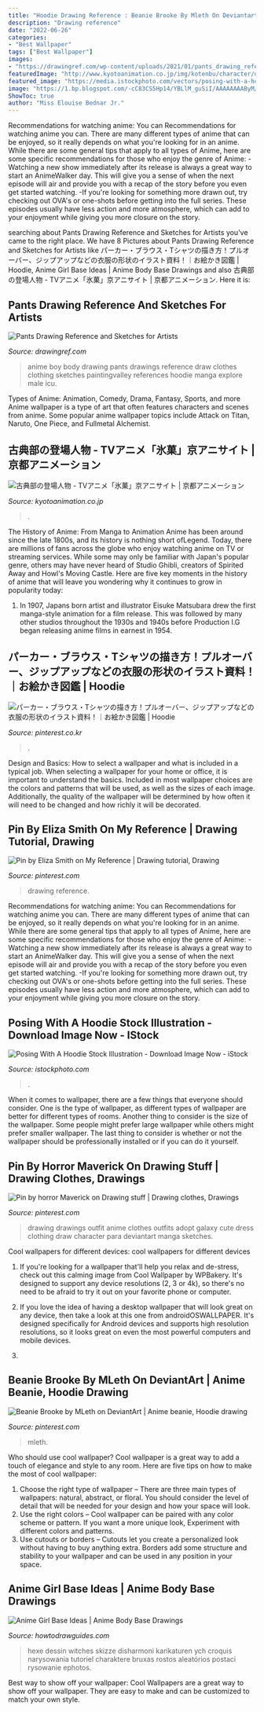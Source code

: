 ```yaml
---
title: "Hoodie Drawing Reference : Beanie Brooke By Mleth On Deviantart"
description: "Drawing reference"
date: "2022-06-26"
categories:
- "Best Wallpaper"
tags: ["Best Wallpaper"]
images:
- "https://drawingref.com/wp-content/uploads/2021/01/pants_drawing_reference11.jpg"
featuredImage: "http://www.kyotoanimation.co.jp/img/kotenbu/character/oreki/06.png"
featured_image: "https://media.istockphoto.com/vectors/posing-with-a-hoodie-vector-id165632791?k=6&amp;m=165632791&amp;s=170667a&amp;w=0&amp;h=TzROEzQxB2zWiDpLEbt3GxTt4d-KEblDL5oRmypWwIs="
image: "https://1.bp.blogspot.com/-cC83CS5Hp14/YBLlM_guSiI/AAAAAAAAByM/y3D7O2tUlgsuER20hg4IDvv19Ib2FXrcgCLcBGAsYHQ/w205-h400/Anime%2Bgirl%2Bbase%2Bwith%2Bhat.jpg"
ShowToc: true
author: "Miss Elouise Bednar Jr."
---
```



Recommendations for watching anime: You can
Recommendations for watching anime you can. There are many different types of anime that can be enjoyed, so it really depends on what you're looking for in an anime. While there are some general tips that apply to all types of Anime, here are some specific recommendations for those who enjoy the genre of Anime: 
-Watching a new show immediately after its release is always a great way to start an AnimeWalker day. This will give you a sense of when the next episode will air and provide you with a recap of the story before you even get started watching. 
-If you're looking for something more drawn out, try checking out OVA's or one-shots before getting into the full series. These episodes usually have less action and more atmosphere, which can add to your enjoyment while giving you more closure on the story.

	

		
searching about Pants Drawing Reference and Sketches for Artists you've came to the right place. We have 8 Pictures about Pants Drawing Reference and Sketches for Artists like パーカー・ブラウス・Tシャツの描き方！プルオーバー、ジップアップなどの衣服の形状のイラスト資料！｜お絵かき図鑑 | Hoodie, Anime Girl Base Ideas | Anime Body Base Drawings and also 古典部の登場人物 - TVアニメ「氷菓」京アニサイト | 京都アニメーション. Here it is:
		
    
## Pants Drawing Reference And Sketches For Artists

<img loading=lazy src="https://drawingref.com/wp-content/uploads/2021/01/pants_drawing_reference11.jpg" onerror="this.onerror=null;this.src='https://tse1.mm.bing.net/th?id=OIP.ALhnWpVYYaEyMWJd4EidgAHaKe&amp;pid=15.1';" alt="Pants Drawing Reference and Sketches for Artists">

_Source: drawingref.com_

>anime boy body drawing pants drawings reference draw clothes clothing sketches paintingvalley references hoodie manga explore male icu. 

	

Types of Anime: Animation, Comedy, Drama, Fantasy, Sports, and more
Anime wallpaper is a type of art that often features characters and scenes from anime. Some popular anime wallpaper topics include Attack on Titan, Naruto, One Piece, and Fullmetal Alchemist.

    
## 古典部の登場人物 - TVアニメ「氷菓」京アニサイト | 京都アニメーション

<img loading=lazy src="http://www.kyotoanimation.co.jp/img/kotenbu/character/oreki/06.png" onerror="this.onerror=null;this.src='https://tse4.mm.bing.net/th?id=OIP.OP5OlGXbrXwUIsd74yTgiwHaO0&amp;pid=15.1';" alt="古典部の登場人物 - TVアニメ「氷菓」京アニサイト | 京都アニメーション">

_Source: kyotoanimation.co.jp_

>. 

	

The History of Anime: From Manga to Animation
Anime has been around since the late 1800s, and its history is nothing short ofLegend. Today, there are millions of fans across the globe who enjoy watching anime on TV or streaming services. While some may only be familiar with Japan's popular genre, others may have never heard of Studio Ghibli, creators of Spirited Away and Howl's Moving Castle. Here are five key moments in the history of anime that will leave you wondering why it continues to grow in popularity today:
1) In 1907, Japans born artist and illustrator Eisuke Matsubara drew the first manga-style animation for a film release. This was followed by many other studios throughout the 1930s and 1940s before Production I.G began releasing anime films in earnest in 1954.

    
## パーカー・ブラウス・Tシャツの描き方！プルオーバー、ジップアップなどの衣服の形状のイラスト資料！｜お絵かき図鑑 | Hoodie

<img loading=lazy src="https://i.pinimg.com/736x/9d/02/c7/9d02c74df0d34f09114ad3174bfdf1bd.jpg" onerror="this.onerror=null;this.src='https://tse1.mm.bing.net/th?id=OIP.3Spfn0MlDCaX7DJaBJnVsgHaGg&amp;pid=15.1';" alt="パーカー・ブラウス・Tシャツの描き方！プルオーバー、ジップアップなどの衣服の形状のイラスト資料！｜お絵かき図鑑 | Hoodie">

_Source: pinterest.co.kr_

>. 

	

Design and Basics: How to select a wallpaper and what is included in a typical job.
When selecting a wallpaper for your home or office, it is important to understand the basics. Included in most wallpaper choices are the colors and patterns that will be used, as well as the sizes of each image. Additionally, the quality of the wallpaper will be determined by how often it will need to be changed and how richly it will be decorated.

    
## Pin By Eliza Smith On My Reference | Drawing Tutorial, Drawing

<img loading=lazy src="https://i.pinimg.com/736x/fd/23/0a/fd230adca4a75295aad4b534341d84e1--manga-drawing-drawing-tips.jpg" onerror="this.onerror=null;this.src='https://tse1.mm.bing.net/th?id=OIP.nQbE28w_4vXg_G-wGID3kwHaHC&amp;pid=15.1';" alt="Pin by Eliza Smith on My Reference | Drawing tutorial, Drawing">

_Source: pinterest.com_

>drawing reference. 

	

Recommendations for watching anime: You can
Recommendations for watching anime you can. There are many different types of anime that can be enjoyed, so it really depends on what you're looking for in an anime. While there are some general tips that apply to all types of Anime, here are some specific recommendations for those who enjoy the genre of Anime: 
-Watching a new show immediately after its release is always a great way to start an AnimeWalker day. This will give you a sense of when the next episode will air and provide you with a recap of the story before you even get started watching. 
-If you're looking for something more drawn out, try checking out OVA's or one-shots before getting into the full series. These episodes usually have less action and more atmosphere, which can add to your enjoyment while giving you more closure on the story.

    
## Posing With A Hoodie Stock Illustration - Download Image Now - IStock

<img loading=lazy src="https://media.istockphoto.com/vectors/posing-with-a-hoodie-vector-id165632791?k=6&amp;m=165632791&amp;s=170667a&amp;w=0&amp;h=TzROEzQxB2zWiDpLEbt3GxTt4d-KEblDL5oRmypWwIs=" onerror="this.onerror=null;this.src='https://tse4.mm.bing.net/th?id=OIP.hRT1EwdT6KPlJvfpLZvezgAAAA&amp;pid=15.1';" alt="Posing With A Hoodie Stock Illustration - Download Image Now - iStock">

_Source: istockphoto.com_

>. 

	

When it comes to wallpaper, there are a few things that everyone should consider. One is the type of wallpaper, as different types of wallpaper are better for different types of rooms. Another thing to consider is the size of the wallpaper. Some people might prefer large wallpaper while others might prefer smaller wallpaper. The last thing to consider is whether or not the wallpaper should be professionally installed or if you can do it yourself.

    
## Pin By Horror Maverick On Drawing Stuff | Drawing Clothes, Drawings

<img loading=lazy src="https://i.pinimg.com/originals/c3/fb/6c/c3fb6ce0fb14051bf2c936a0192d4984.jpg" onerror="this.onerror=null;this.src='https://tse3.mm.bing.net/th?id=OIP.m9lO6N04HuVcm5DVffYS1wHaEu&amp;pid=15.1';" alt="Pin by horror Maverick on Drawing stuff | Drawing clothes, Drawings">

_Source: pinterest.com_

>drawing drawings outfit anime clothes outfits adopt galaxy cute dress clothing draw character para deviantart manga sketches. 

	

Cool wallpapers for different devices:
cool wallpapers for different devices 

1. If you're looking for a wallpaper that'll help you relax and de-stress, check out this calming image from Cool Wallpaper by WPBakery. It's designed to support any device resolutions (2, 3 or 4k), so there's no need to be afraid to try it out on your favorite phone or computer.

2. If you love the idea of having a desktop wallpaper that will look great on any device, then take a look at this one from androidOSWALLPAPER. It's designed specifically for Android devices and supports high resolution resolutions, so it looks great on even the most powerful computers and mobile devices.

3.

    
## Beanie Brooke By MLeth On DeviantArt | Anime Beanie, Hoodie Drawing

<img loading=lazy src="https://i.pinimg.com/736x/1d/c7/68/1dc7685382d1653316060618b7df638a.jpg" onerror="this.onerror=null;this.src='https://tse4.mm.bing.net/th?id=OIP.-KUpuTYIn1sgimqDnxNI3wHaKq&amp;pid=15.1';" alt="Beanie Brooke by MLeth on DeviantArt | Anime beanie, Hoodie drawing">

_Source: pinterest.com_

>mleth. 

	

Who should use cool wallpaper?
Cool wallpaper is a great way to add a touch of elegance and style to any room. Here are five tips on how to make the most of cool wallpaper: 
1) Choose the right type of wallpaper – There are three main types of wallpapers: natural, abstract, or floral. You should consider the level of detail that will be needed for your design and how your space will look. 
2) Use the right colors – Cool wallpaper can be paired with any color scheme or pattern. If you want a more unique look, Experiment with different colors and patterns. 
3) Use cutouts or borders – Cutouts let you create a personalized look without having to buy anything extra. Borders add some structure and stability to your wallpaper and can be used in any position in your space.

    
## Anime Girl Base Ideas | Anime Body Base Drawings

<img loading=lazy src="https://1.bp.blogspot.com/-cC83CS5Hp14/YBLlM_guSiI/AAAAAAAAByM/y3D7O2tUlgsuER20hg4IDvv19Ib2FXrcgCLcBGAsYHQ/w205-h400/Anime%2Bgirl%2Bbase%2Bwith%2Bhat.jpg" onerror="this.onerror=null;this.src='https://tse3.mm.bing.net/th?id=OIP.9C_UOOp7K3raNslNPaDDmgAAAA&amp;pid=15.1';" alt="Anime Girl Base Ideas | Anime Body Base Drawings">

_Source: howtodrawguides.com_

>hexe dessin witches skizze disharmoni karikaturen ych croquis narysowania tutoriel charaktere bruxas rostos aleatórios postaci rysowanie ephotos. 

	

Best way to show off your wallpaper:
Cool Wallpapers are a great way to show off your wallpaper. They are easy to make and can be customized to match your own style.

